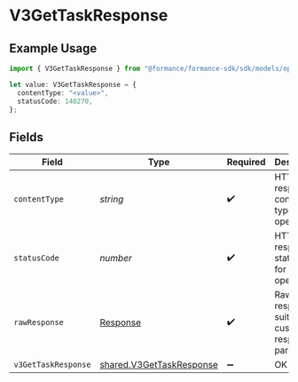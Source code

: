 # V3GetTaskResponse

## Example Usage

```typescript
import { V3GetTaskResponse } from "@formance/formance-sdk/sdk/models/operations";

let value: V3GetTaskResponse = {
  contentType: "<value>",
  statusCode: 140270,
};
```

## Fields

| Field                                                                       | Type                                                                        | Required                                                                    | Description                                                                 |
| --------------------------------------------------------------------------- | --------------------------------------------------------------------------- | --------------------------------------------------------------------------- | --------------------------------------------------------------------------- |
| `contentType`                                                               | *string*                                                                    | :heavy_check_mark:                                                          | HTTP response content type for this operation                               |
| `statusCode`                                                                | *number*                                                                    | :heavy_check_mark:                                                          | HTTP response status code for this operation                                |
| `rawResponse`                                                               | [Response](https://developer.mozilla.org/en-US/docs/Web/API/Response)       | :heavy_check_mark:                                                          | Raw HTTP response; suitable for custom response parsing                     |
| `v3GetTaskResponse`                                                         | [shared.V3GetTaskResponse](../../../sdk/models/shared/v3gettaskresponse.md) | :heavy_minus_sign:                                                          | OK                                                                          |